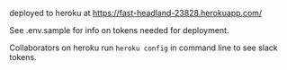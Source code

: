 deployed to heroku at https://fast-headland-23828.herokuapp.com/

See .env.sample for info on tokens needed for deployment.

Collaborators on heroku run `heroku config` in command line to see slack tokens.
